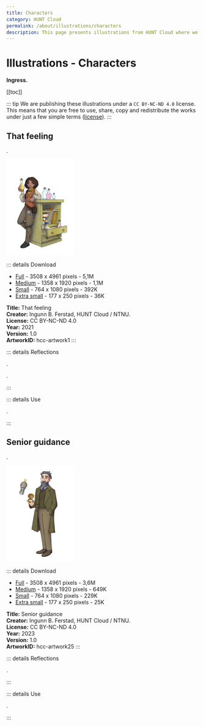 ```yaml
---
title: Characters
category: HUNT Cloud
permalink: /about/illustrations/characters
description: This page presents illustrations from HUNT Cloud where we imagine data science.
---
```


<!-- NOTE: This page is autogenerated.  -->
<!--       All manual edits will be removed.  -->



# Illustrations - Characters

**Ingress.**
 
[[toc]]



::: tip
We are publishing these illustrations under a `CC BY­-NC-­ND 4.0` license. This means that you are free to use, share, copy and redistribute the works under just a few simple terms ([license](/about/illustrations/#license)).
:::




## That feeling

. 

![That feeling](./images/hunt-cloud_hcc-artwork1.jpg)

::: details Download

* [Full](https://assets.hdc.ntnu.no/assets/artworks/hunt-cloud_that-feeling_full.jpg) - 3508 x 4961 pixels - 5,1M
* [Medium](https://assets.hdc.ntnu.no/assets/artworks/hunt-cloud_that-feeling_medium.jpg) - 1358 x 1920 pixels - 1,1M
* [Small](https://assets.hdc.ntnu.no/assets/artworks/hunt-cloud_that-feeling_small.jpg) - 764 x 1080 pixels - 392K
* [Extra small](https://assets.hdc.ntnu.no/assets/artworks/hunt-cloud_that-feeling_xsmall.jpg) - 177 x 250 pixels - 36K

**Title:** That feeling  
**Creator:** Ingunn B. Ferstad, HUNT Cloud / NTNU.  
**License:** CC BY­-NC-­ND 4.0  
**Year:** 2021  
**Version:** 1.0  
**ArtworkID:** hcc-artwork1 
:::

::: details Reflections



.

.

:::

::: details Use


.

:::




## Senior guidance

. 

![Senior guidance](./images/hunt-cloud_hcc-artwork25.jpg)

::: details Download

* [Full](https://assets.hdc.ntnu.no/assets/artworks/hunt-cloud_senior-guidance_full.jpg) - 3508 x 4961 pixels - 3,6M
* [Medium](https://assets.hdc.ntnu.no/assets/artworks/hunt-cloud_senior-guidance_medium.jpg) - 1358 x 1920 pixels - 649K
* [Small](https://assets.hdc.ntnu.no/assets/artworks/hunt-cloud_senior-guidance_small.jpg) - 764 x 1080 pixels - 229K
* [Extra small](https://assets.hdc.ntnu.no/assets/artworks/hunt-cloud_senior-guidance_xsmall.jpg) - 177 x 250 pixels - 25K

**Title:** Senior guidance  
**Creator:** Ingunn B. Ferstad, HUNT Cloud / NTNU.  
**License:** CC BY­-NC-­ND 4.0  
**Year:** 2023  
**Version:** 1.0  
**ArtworkID:** hcc-artwork25 
:::

::: details Reflections



.

:::

::: details Use


.

:::



